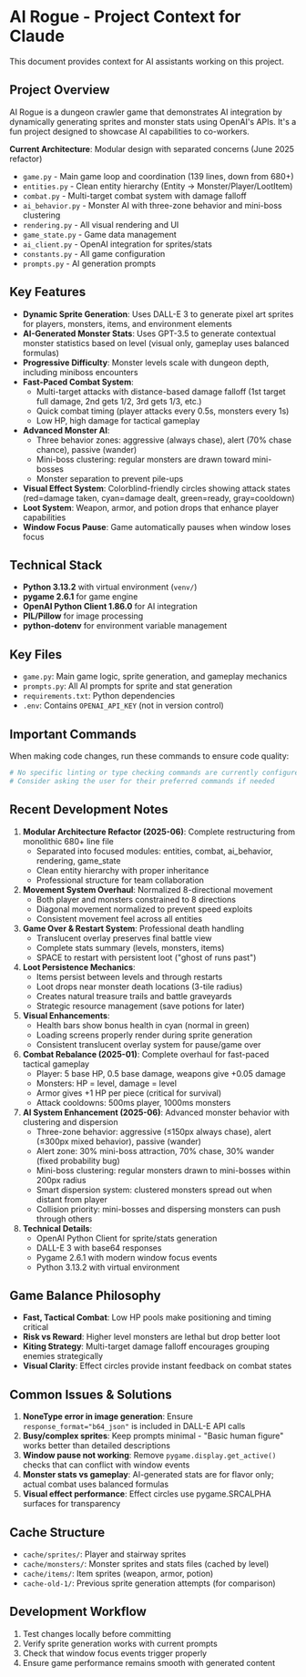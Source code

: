 # AI Rogue - Project Context for Claude

This document provides context for AI assistants working on this project.

## Project Overview
AI Rogue is a dungeon crawler game that demonstrates AI integration by dynamically generating sprites and monster stats using OpenAI's APIs. It's a fun project designed to showcase AI capabilities to co-workers.

**Current Architecture**: Modular design with separated concerns (June 2025 refactor)
- `game.py` - Main game loop and coordination (139 lines, down from 680+)
- `entities.py` - Clean entity hierarchy (Entity → Monster/Player/LootItem)
- `combat.py` - Multi-target combat system with damage falloff
- `ai_behavior.py` - Monster AI with three-zone behavior and mini-boss clustering
- `rendering.py` - All visual rendering and UI
- `game_state.py` - Game data management
- `ai_client.py` - OpenAI integration for sprites/stats
- `constants.py` - All game configuration
- `prompts.py` - AI generation prompts

## Key Features
- **Dynamic Sprite Generation**: Uses DALL-E 3 to generate pixel art sprites for players, monsters, items, and environment elements
- **AI-Generated Monster Stats**: Uses GPT-3.5 to generate contextual monster statistics based on level (visual only, gameplay uses balanced formulas)
- **Progressive Difficulty**: Monster levels scale with dungeon depth, including miniboss encounters
- **Fast-Paced Combat System**: 
  - Multi-target attacks with distance-based damage falloff (1st target full damage, 2nd gets 1/2, 3rd gets 1/3, etc.)
  - Quick combat timing (player attacks every 0.5s, monsters every 1s)
  - Low HP, high damage for tactical gameplay
- **Advanced Monster AI**: 
  - Three behavior zones: aggressive (always chase), alert (70% chase chance), passive (wander)
  - Mini-boss clustering: regular monsters are drawn toward mini-bosses
  - Monster separation to prevent pile-ups
- **Visual Effect System**: Colorblind-friendly circles showing attack states (red=damage taken, cyan=damage dealt, green=ready, gray=cooldown)
- **Loot System**: Weapon, armor, and potion drops that enhance player capabilities
- **Window Focus Pause**: Game automatically pauses when window loses focus

## Technical Stack
- **Python 3.13.2** with virtual environment (`venv/`)
- **pygame 2.6.1** for game engine
- **OpenAI Python Client 1.86.0** for AI integration
- **PIL/Pillow** for image processing
- **python-dotenv** for environment variable management

## Key Files
- `game.py`: Main game logic, sprite generation, and gameplay mechanics
- `prompts.py`: All AI prompts for sprite and stat generation
- `requirements.txt`: Python dependencies
- `.env`: Contains `OPENAI_API_KEY` (not in version control)

## Important Commands
When making code changes, run these commands to ensure code quality:
```bash
# No specific linting or type checking commands are currently configured
# Consider asking the user for their preferred commands if needed
```

## Recent Development Notes
1. **Modular Architecture Refactor (2025-06)**: Complete restructuring from monolithic 680+ line file
   - Separated into focused modules: entities, combat, ai_behavior, rendering, game_state
   - Clean entity hierarchy with proper inheritance
   - Professional structure for team collaboration
2. **Movement System Overhaul**: Normalized 8-directional movement
   - Both player and monsters constrained to 8 directions
   - Diagonal movement normalized to prevent speed exploits
   - Consistent movement feel across all entities
3. **Game Over & Restart System**: Professional death handling
   - Translucent overlay preserves final battle view
   - Complete stats summary (levels, monsters, items)
   - SPACE to restart with persistent loot ("ghost of runs past")
4. **Loot Persistence Mechanics**: 
   - Items persist between levels and through restarts
   - Loot drops near monster death locations (3-tile radius)
   - Creates natural treasure trails and battle graveyards
   - Strategic resource management (save potions for later)
5. **Visual Enhancements**:
   - Health bars show bonus health in cyan (normal in green)
   - Loading screens properly render during sprite generation
   - Consistent translucent overlay system for pause/game over
6. **Combat Rebalance (2025-01)**: Complete overhaul for fast-paced tactical gameplay
   - Player: 5 base HP, 0.5 base damage, weapons give +0.05 damage
   - Monsters: HP = level, damage = level
   - Armor gives +1 HP per piece (critical for survival)
   - Attack cooldowns: 500ms player, 1000ms monsters
7. **AI System Enhancement (2025-06)**: Advanced monster behavior with clustering and dispersion
   - Three-zone behavior: aggressive (≤150px always chase), alert (≤300px mixed behavior), passive (wander)
   - Alert zone: 30% mini-boss attraction, 70% chase, 30% wander (fixed probability bug)
   - Mini-boss clustering: regular monsters drawn to mini-bosses within 200px radius
   - Smart dispersion system: clustered monsters spread out when distant from player
   - Collision priority: mini-bosses and dispersing monsters can push through others
8. **Technical Details**:
   - OpenAI Python Client for sprite/stats generation
   - DALL-E 3 with base64 responses
   - Pygame 2.6.1 with modern window focus events
   - Python 3.13.2 with virtual environment

## Game Balance Philosophy
- **Fast, Tactical Combat**: Low HP pools make positioning and timing critical
- **Risk vs Reward**: Higher level monsters are lethal but drop better loot
- **Kiting Strategy**: Multi-target damage falloff encourages grouping enemies strategically
- **Visual Clarity**: Effect circles provide instant feedback on combat states

## Common Issues & Solutions
1. **NoneType error in image generation**: Ensure `response_format="b64_json"` is included in DALL-E API calls
2. **Busy/complex sprites**: Keep prompts minimal - "Basic human figure" works better than detailed descriptions
3. **Window pause not working**: Remove `pygame.display.get_active()` checks that can conflict with window events
4. **Monster stats vs gameplay**: AI-generated stats are for flavor only; actual combat uses balanced formulas
5. **Visual effect performance**: Effect circles use pygame.SRCALPHA surfaces for transparency

## Cache Structure
- `cache/sprites/`: Player and stairway sprites
- `cache/monsters/`: Monster sprites and stats files (cached by level)
- `cache/items/`: Item sprites (weapon, armor, potion)
- `cache-old-1/`: Previous sprite generation attempts (for comparison)

## Development Workflow
1. Test changes locally before committing
2. Verify sprite generation works with current prompts
3. Check that window focus events trigger properly
4. Ensure game performance remains smooth with generated content